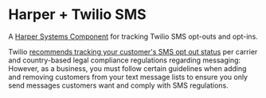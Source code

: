 # Harper + Twilio SMS 
A [Harper Systems Component](https://docs.harperdb.io/docs/developers/components) for tracking Twilio SMS opt-outs and opt-ins.

Twilio [recommends tracking your customer's SMS opt out status](https://www.twilio.com/en-us/blog/opt-in-opt-out-text-messages) per carrier and country-based legal compliance regulations regarding messaging:
However, as a business, you must follow certain guidelines when adding and removing customers from your text message lists to ensure you only send messages customers want and comply with SMS regulations.

